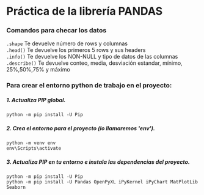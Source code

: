 # Práctica de la librería PANDAS

### Comandos para checar los datos

`.shape` Te devuelve número de rows y columnas  
`.head()` Te devuelve los primeros 5 rows y sus headers  
`.info()` Te devuelve los NON-NULL y tipo de datos de las columnas  
`.describe()` Te devuelve conteo, media, desviación estandar, mínimo, 25%,50%,75% y máximo  






### Para crear el entorno python de trabajo en el proyecto:  

##### 1. Actualiza PIP global.
```
python -m pip install -U Pip  
```

##### 2. Crea el entorno para el proyecto (lo llamaremos 'env').
```
python -m venv env
env\Scripts\activate
```

##### 3. Actualiza PIP en tu entorno e instala las dependencias del proyecto.
```
python -m pip install -U Pip
python -m pip install -U Pandas OpenPyXL iPyKernel iPyChart MatPlotLib Seaborn
```